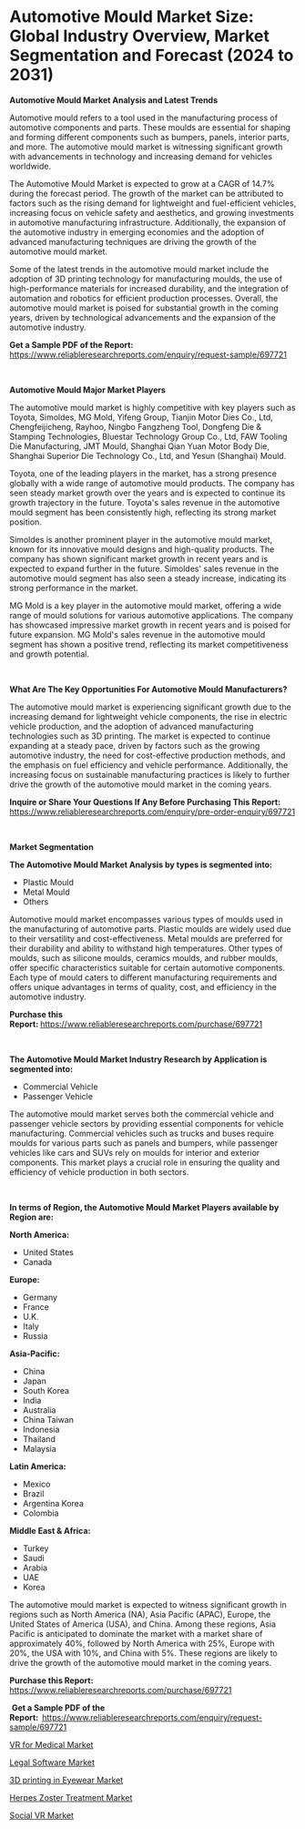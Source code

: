 <p><h1>Automotive Mould Market Size: Global Industry Overview, Market Segmentation and Forecast (2024 to 2031)</h1></p><p><strong>Automotive Mould Market Analysis and Latest Trends</strong></p>
<p><p>Automotive mould refers to a tool used in the manufacturing process of automotive components and parts. These moulds are essential for shaping and forming different components such as bumpers, panels, interior parts, and more. The automotive mould market is witnessing significant growth with advancements in technology and increasing demand for vehicles worldwide.</p><p>The Automotive Mould Market is expected to grow at a CAGR of 14.7% during the forecast period. The growth of the market can be attributed to factors such as the rising demand for lightweight and fuel-efficient vehicles, increasing focus on vehicle safety and aesthetics, and growing investments in automotive manufacturing infrastructure. Additionally, the expansion of the automotive industry in emerging economies and the adoption of advanced manufacturing techniques are driving the growth of the automotive mould market.</p><p>Some of the latest trends in the automotive mould market include the adoption of 3D printing technology for manufacturing moulds, the use of high-performance materials for increased durability, and the integration of automation and robotics for efficient production processes. Overall, the automotive mould market is poised for substantial growth in the coming years, driven by technological advancements and the expansion of the automotive industry.</p></p>
<p><strong>Get a Sample PDF of the Report:&nbsp;</strong> <a href="https://www.reliableresearchreports.com/enquiry/request-sample/697721">https://www.reliableresearchreports.com/enquiry/request-sample/697721</a></p>
<p>&nbsp;</p>
<p><strong>Automotive Mould Major Market Players</strong></p>
<p><p>The automotive mould market is highly competitive with key players such as Toyota, Simoldes, MG Mold, Yifeng Group, Tianjin Motor Dies Co., Ltd, Chengfeijicheng, Rayhoo, Ningbo Fangzheng Tool, Dongfeng Die & Stamping Technologies, Bluestar Technology Group Co., Ltd, FAW Tooling Die Manufacturing, JMT Mould, Shanghai Qian Yuan Motor Body Die, Shanghai Superior Die Technology Co., Ltd, and Yesun (Shanghai) Mould.</p><p>Toyota, one of the leading players in the market, has a strong presence globally with a wide range of automotive mould products. The company has seen steady market growth over the years and is expected to continue its growth trajectory in the future. Toyota's sales revenue in the automotive mould segment has been consistently high, reflecting its strong market position.</p><p>Simoldes is another prominent player in the automotive mould market, known for its innovative mould designs and high-quality products. The company has shown significant market growth in recent years and is expected to expand further in the future. Simoldes' sales revenue in the automotive mould segment has also seen a steady increase, indicating its strong performance in the market.</p><p>MG Mold is a key player in the automotive mould market, offering a wide range of mould solutions for various automotive applications. The company has showcased impressive market growth in recent years and is poised for future expansion. MG Mold's sales revenue in the automotive mould segment has shown a positive trend, reflecting its market competitiveness and growth potential.</p></p>
<p>&nbsp;</p>
<p><strong>What Are The Key Opportunities For Automotive Mould Manufacturers?</strong></p>
<p><p>The automotive mould market is experiencing significant growth due to the increasing demand for lightweight vehicle components, the rise in electric vehicle production, and the adoption of advanced manufacturing technologies such as 3D printing. The market is expected to continue expanding at a steady pace, driven by factors such as the growing automotive industry, the need for cost-effective production methods, and the emphasis on fuel efficiency and vehicle performance. Additionally, the increasing focus on sustainable manufacturing practices is likely to further drive the growth of the automotive mould market in the coming years.</p></p>
<p><strong>Inquire or Share Your Questions If Any Before Purchasing This Report:</strong> <a href="https://www.reliableresearchreports.com/enquiry/pre-order-enquiry/697721">https://www.reliableresearchreports.com/enquiry/pre-order-enquiry/697721</a></p>
<p>&nbsp;</p>
<p><strong>Market Segmentation</strong></p>
<p><strong>The Automotive Mould Market Analysis by types is segmented into:</strong></p>
<p><ul><li>Plastic Mould</li><li>Metal Mould</li><li>Others</li></ul></p>
<p><p>Automotive mould market encompasses various types of moulds used in the manufacturing of automotive parts. Plastic moulds are widely used due to their versatility and cost-effectiveness. Metal moulds are preferred for their durability and ability to withstand high temperatures. Other types of moulds, such as silicone moulds, ceramics moulds, and rubber moulds, offer specific characteristics suitable for certain automotive components. Each type of mould caters to different manufacturing requirements and offers unique advantages in terms of quality, cost, and efficiency in the automotive industry.</p></p>
<p><strong>Purchase this Report:&nbsp;</strong><a href="https://www.reliableresearchreports.com/purchase/697721">https://www.reliableresearchreports.com/purchase/697721</a></p>
<p>&nbsp;</p>
<p><strong>The Automotive Mould Market Industry Research by Application is segmented into:</strong></p>
<p><ul><li>Commercial Vehicle</li><li>Passenger Vehicle</li></ul></p>
<p><p>The automotive mould market serves both the commercial vehicle and passenger vehicle sectors by providing essential components for vehicle manufacturing. Commercial vehicles such as trucks and buses require moulds for various parts such as panels and bumpers, while passenger vehicles like cars and SUVs rely on moulds for interior and exterior components. This market plays a crucial role in ensuring the quality and efficiency of vehicle production in both sectors.</p></p>
<p>&nbsp;</p>
<p><strong>In terms of Region, the Automotive Mould Market Players available by Region are:</strong></p>
<p>
    <p> <strong> North America: </strong>
        <ul>
            <li>United States</li>
            <li>Canada</li>
        </ul>
        </p> 
    <p> <strong> Europe: </strong>
        <ul>
            <li>Germany</li>
            <li>France</li>
            <li>U.K.</li>
            <li>Italy</li>
            <li>Russia</li>
        </ul>
        </p> 
    <p> <strong> Asia-Pacific: </strong>
        <ul>
            <li>China</li>
            <li>Japan</li>
            <li>South Korea</li>
            <li>India</li>
            <li>Australia</li>
            <li>China Taiwan</li>
            <li>Indonesia</li>
            <li>Thailand</li>
            <li>Malaysia</li>
        </ul>
        </p> 
    <p> <strong> Latin America: </strong>
        <ul>
            <li>Mexico</li>
            <li>Brazil</li>
            <li>Argentina Korea</li>
            <li>Colombia</li>
        </ul>
        </p> 
    <p> <strong> Middle East & Africa: </strong>
        <ul>
            <li>Turkey</li>
            <li>Saudi</li>
            <li>Arabia</li>
            <li>UAE</li>
            <li>Korea</li>
        </ul>
    </p>
    </p>
<p><p>The automotive mould market is expected to witness significant growth in regions such as North America (NA), Asia Pacific (APAC), Europe, the United States of America (USA), and China. Among these regions, Asia Pacific is anticipated to dominate the market with a market share of approximately 40%, followed by North America with 25%, Europe with 20%, the USA with 10%, and China with 5%. These regions are likely to drive the growth of the automotive mould market in the coming years.</p></p>
<p><strong>Purchase this Report: </strong><a href="https://www.reliableresearchreports.com/purchase/697721">https://www.reliableresearchreports.com/purchase/697721</a></p>
<p>&nbsp;<strong>Get a Sample PDF of the Report:&nbsp;&nbsp;</strong><a href="https://www.reliableresearchreports.com/enquiry/request-sample/697721">https://www.reliableresearchreports.com/enquiry/request-sample/697721</a></p>
<p><strong></strong></p>
<p><p><a href="https://medium.com/@jeanlopez1945/vr-for-medical-market-analysis-and-sze-forecasted-for-period-from-2024-to-2031-6d3b9140c5d7">VR for Medical Market</a></p><p><a href="https://medium.com/@rosejohnson762014/legal-software-market-report-reveals-the-latest-trends-and-growth-opportunities-of-this-market-3fddd0aded7a">Legal Software Market</a></p><p><a href="https://medium.com/@teresalittle41/3d-printing-in-eyewear-market-insights-into-market-cagr-market-trends-and-growth-strategies-d35d2a0afbb0">3D printing in Eyewear Market</a></p><p><a href="https://medium.com/@teresalittle41/herpes-zoster-treatment-market-size-market-outlook-and-market-forecast-2024-to-2031-920c0c48ea1c">Herpes Zoster Treatment Market</a></p><p><a href="https://medium.com/@jeanlopez1945/decoding-social-vr-market-metrics-market-share-trends-and-growth-patterns-e71621fe9fb7">Social VR Market</a></p></p>